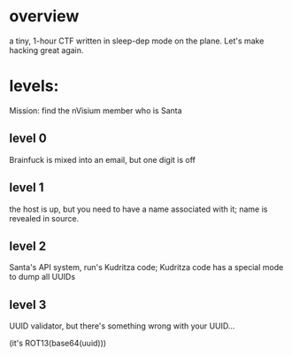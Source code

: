 # overview

a tiny, 1-hour CTF written in sleep-dep mode on the plane. Let's make hacking great again.

# levels:

Mission: find the nVisium member who is Santa

## level 0

Brainfuck is mixed into an email, but one digit is off

## level 1

the host is up, but you need to have a name associated with it; name is revealed in source.

## level 2

Santa's API system, run's Kudritza code; Kudritza code has a special mode to dump all UUIDs

## level 3

UUID validator, but there's something wrong with your UUID...

(it's ROT13(base64(uuid)))

